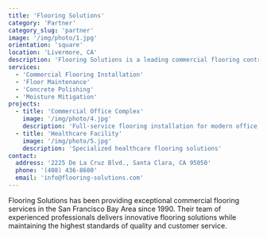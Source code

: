 ```yaml
---
title: 'Flooring Solutions'
category: 'Partner'
category_slug: 'partner'
image: '/img/photo/1.jpg'
orientation: 'square'
location: 'Livermore, CA'
description: 'Flooring Solutions is a leading commercial flooring contractor serving the Livermore and Greater Bay Area, specializing in innovative flooring solutions for various commercial spaces.'
services:
  - 'Commercial Flooring Installation'
  - 'Floor Maintenance'
  - 'Concrete Polishing'
  - 'Moisture Mitigation'
projects:
  - title: 'Commercial Office Complex'
    image: '/img/photo/4.jpg'
    description: 'Full-service flooring installation for modern office spaces'
  - title: 'Healthcare Facility'
    image: '/img/photo/5.jpg'
    description: 'Specialized healthcare flooring solutions'
contact:
  address: '2225 De La Cruz Blvd., Santa Clara, CA 95050'
  phone: '(408) 436-8600'
  email: 'info@flooring-solutions.com'
---
```


Flooring Solutions has been providing exceptional commercial flooring services in the San Francisco Bay Area since 1990. Their team of experienced professionals delivers innovative flooring solutions while maintaining the highest standards of quality and customer service. 